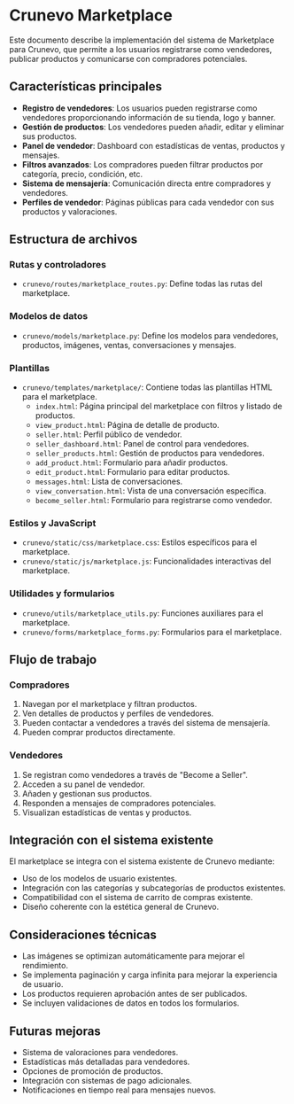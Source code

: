 # Crunevo Marketplace

Este documento describe la implementación del sistema de Marketplace para Crunevo, que permite a los usuarios registrarse como vendedores, publicar productos y comunicarse con compradores potenciales.

## Características principales

- **Registro de vendedores**: Los usuarios pueden registrarse como vendedores proporcionando información de su tienda, logo y banner.
- **Gestión de productos**: Los vendedores pueden añadir, editar y eliminar sus productos.
- **Panel de vendedor**: Dashboard con estadísticas de ventas, productos y mensajes.
- **Filtros avanzados**: Los compradores pueden filtrar productos por categoría, precio, condición, etc.
- **Sistema de mensajería**: Comunicación directa entre compradores y vendedores.
- **Perfiles de vendedor**: Páginas públicas para cada vendedor con sus productos y valoraciones.

## Estructura de archivos

### Rutas y controladores

- `crunevo/routes/marketplace_routes.py`: Define todas las rutas del marketplace.

### Modelos de datos

- `crunevo/models/marketplace.py`: Define los modelos para vendedores, productos, imágenes, ventas, conversaciones y mensajes.

### Plantillas

- `crunevo/templates/marketplace/`: Contiene todas las plantillas HTML para el marketplace.
  - `index.html`: Página principal del marketplace con filtros y listado de productos.
  - `view_product.html`: Página de detalle de producto.
  - `seller.html`: Perfil público de vendedor.
  - `seller_dashboard.html`: Panel de control para vendedores.
  - `seller_products.html`: Gestión de productos para vendedores.
  - `add_product.html`: Formulario para añadir productos.
  - `edit_product.html`: Formulario para editar productos.
  - `messages.html`: Lista de conversaciones.
  - `view_conversation.html`: Vista de una conversación específica.
  - `become_seller.html`: Formulario para registrarse como vendedor.

### Estilos y JavaScript

- `crunevo/static/css/marketplace.css`: Estilos específicos para el marketplace.
- `crunevo/static/js/marketplace.js`: Funcionalidades interactivas del marketplace.

### Utilidades y formularios

- `crunevo/utils/marketplace_utils.py`: Funciones auxiliares para el marketplace.
- `crunevo/forms/marketplace_forms.py`: Formularios para el marketplace.

## Flujo de trabajo

### Compradores

1. Navegan por el marketplace y filtran productos.
2. Ven detalles de productos y perfiles de vendedores.
3. Pueden contactar a vendedores a través del sistema de mensajería.
4. Pueden comprar productos directamente.

### Vendedores

1. Se registran como vendedores a través de "Become a Seller".
2. Acceden a su panel de vendedor.
3. Añaden y gestionan sus productos.
4. Responden a mensajes de compradores potenciales.
5. Visualizan estadísticas de ventas y productos.

## Integración con el sistema existente

El marketplace se integra con el sistema existente de Crunevo mediante:

- Uso de los modelos de usuario existentes.
- Integración con las categorías y subcategorías de productos existentes.
- Compatibilidad con el sistema de carrito de compras existente.
- Diseño coherente con la estética general de Crunevo.

## Consideraciones técnicas

- Las imágenes se optimizan automáticamente para mejorar el rendimiento.
- Se implementa paginación y carga infinita para mejorar la experiencia de usuario.
- Los productos requieren aprobación antes de ser publicados.
- Se incluyen validaciones de datos en todos los formularios.

## Futuras mejoras

- Sistema de valoraciones para vendedores.
- Estadísticas más detalladas para vendedores.
- Opciones de promoción de productos.
- Integración con sistemas de pago adicionales.
- Notificaciones en tiempo real para mensajes nuevos.